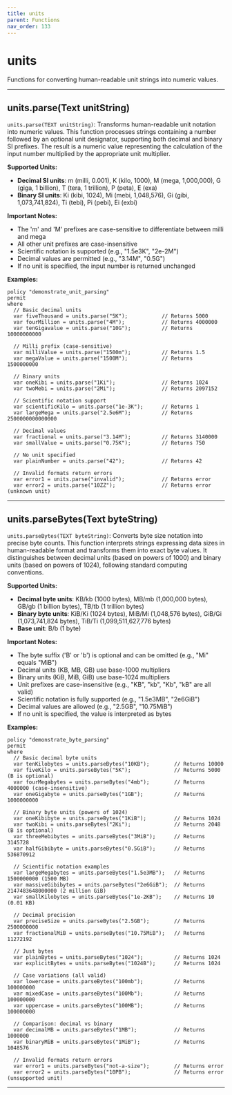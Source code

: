 ```yaml
---
title: units
parent: Functions
nav_order: 133
---
```

# units

Functions for converting human-readable unit strings into numeric values.



---

## units.parse(Text unitString)

```units.parse(TEXT unitString)```: Transforms human-readable unit notation into numeric values.
This function processes strings containing a number followed by an optional unit designator,
supporting both decimal and binary SI prefixes. The result is a numeric value representing
the calculation of the input number multiplied by the appropriate unit multiplier.

**Supported Units:**
- **Decimal SI units**: m (milli, 0.001), K (kilo, 1000), M (mega, 1,000,000),
  G (giga, 1 billion), T (tera, 1 trillion), P (peta), E (exa)
- **Binary SI units**: Ki (kibi, 1024), Mi (mebi, 1,048,576), Gi (gibi, 1,073,741,824),
  Ti (tebi), Pi (pebi), Ei (exbi)

**Important Notes:**
- The 'm' and 'M' prefixes are case-sensitive to differentiate between milli and mega
- All other unit prefixes are case-insensitive
- Scientific notation is supported (e.g., "1.5e3K", "2e-2M")
- Decimal values are permitted (e.g., "3.14M", "0.5G")
- If no unit is specified, the input number is returned unchanged

**Examples:**
```sapl
policy "demonstrate_unit_parsing"
permit
where
  // Basic decimal units
  var fiveThousand = units.parse("5K");           // Returns 5000
  var fourMillion = units.parse("4M");            // Returns 4000000
  var tenGigavalue = units.parse("10G");          // Returns 10000000000

  // Milli prefix (case-sensitive)
  var milliValue = units.parse("1500m");          // Returns 1.5
  var megaValue = units.parse("1500M");           // Returns 1500000000

  // Binary units
  var oneKibi = units.parse("1Ki");               // Returns 1024
  var twoMebi = units.parse("2Mi");               // Returns 2097152

  // Scientific notation support
  var scientificKilo = units.parse("1e-3K");      // Returns 1
  var largeMega = units.parse("2.5e6M");          // Returns 2500000000000000

  // Decimal values
  var fractional = units.parse("3.14M");          // Returns 3140000
  var smallValue = units.parse("0.75K");          // Returns 750

  // No unit specified
  var plainNumber = units.parse("42");            // Returns 42

  // Invalid formats return errors
  var error1 = units.parse("invalid");            // Returns error
  var error2 = units.parse("10ZZ");               // Returns error (unknown unit)
```


---

## units.parseBytes(Text byteString)

```units.parseBytes(TEXT byteString)```: Converts byte size notation into precise byte counts.
This function interprets strings expressing data sizes in human-readable format and transforms
them into exact byte values. It distinguishes between decimal units (based on powers of 1000)
and binary units (based on powers of 1024), following standard computing conventions.

**Supported Units:**
- **Decimal byte units**: KB/kb (1000 bytes), MB/mb (1,000,000 bytes),
  GB/gb (1 billion bytes), TB/tb (1 trillion bytes)
- **Binary byte units**: KiB/Ki (1024 bytes), MiB/Mi (1,048,576 bytes),
  GiB/Gi (1,073,741,824 bytes), TiB/Ti (1,099,511,627,776 bytes)
- **Base unit**: B/b (1 byte)

**Important Notes:**
- The byte suffix ('B' or 'b') is optional and can be omitted (e.g., "Mi" equals "MiB")
- Decimal units (KB, MB, GB) use base-1000 multipliers
- Binary units (KiB, MiB, GiB) use base-1024 multipliers
- Unit prefixes are case-insensitive (e.g., "KB", "kb", "Kb", "kB" are all valid)
- Scientific notation is fully supported (e.g., "1.5e3MB", "2e6GiB")
- Decimal values are allowed (e.g., "2.5GB", "10.75MiB")
- If no unit is specified, the value is interpreted as bytes

**Examples:**
```sapl
policy "demonstrate_byte_parsing"
permit
where
  // Basic decimal byte units
  var tenKilobytes = units.parseBytes("10KB");        // Returns 10000
  var fiveKilo = units.parseBytes("5K");              // Returns 5000 (B is optional)
  var fourMegabytes = units.parseBytes("4mb");        // Returns 4000000 (case-insensitive)
  var oneGigabyte = units.parseBytes("1GB");          // Returns 1000000000

  // Binary byte units (powers of 1024)
  var oneKibibyte = units.parseBytes("1KiB");         // Returns 1024
  var twoKibi = units.parseBytes("2Ki");              // Returns 2048 (B is optional)
  var threeMebibytes = units.parseBytes("3MiB");      // Returns 3145728
  var halfGibibyte = units.parseBytes("0.5GiB");      // Returns 536870912

  // Scientific notation examples
  var largeMegabytes = units.parseBytes("1.5e3MB");   // Returns 1500000000 (1500 MB)
  var massiveGibibytes = units.parseBytes("2e6GiB");  // Returns 2147483648000000 (2 million GiB)
  var smallKilobytes = units.parseBytes("1e-2KB");    // Returns 10 (0.01 KB)

  // Decimal precision
  var preciseSize = units.parseBytes("2.5GB");        // Returns 2500000000
  var fractionalMiB = units.parseBytes("10.75MiB");   // Returns 11272192

  // Just bytes
  var plainBytes = units.parseBytes("1024");          // Returns 1024
  var explicitBytes = units.parseBytes("1024B");      // Returns 1024

  // Case variations (all valid)
  var lowercase = units.parseBytes("100mb");          // Returns 100000000
  var mixedCase = units.parseBytes("100Mb");          // Returns 100000000
  var uppercase = units.parseBytes("100MB");          // Returns 100000000

  // Comparison: decimal vs binary
  var decimalMB = units.parseBytes("1MB");            // Returns 1000000
  var binaryMiB = units.parseBytes("1MiB");           // Returns 1048576

  // Invalid formats return errors
  var error1 = units.parseBytes("not-a-size");        // Returns error
  var error2 = units.parseBytes("10PB");              // Returns error (unsupported unit)
```


---

